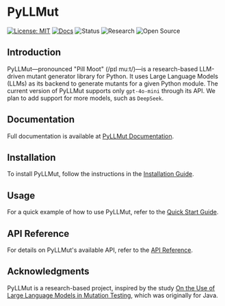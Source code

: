 # PyLLMut

[![License: MIT](https://img.shields.io/badge/License-MIT-yellow.svg)](LICENSE.txt)
[![Docs](https://readthedocs.org/projects/pyllmut/badge/?version=latest)](https://pyllmut.readthedocs.io/en/latest/)
![Status](https://img.shields.io/badge/Status-Experimental-orange)
![Research](https://img.shields.io/badge/Research-Driven-lightgrey)
![Open Source](https://img.shields.io/badge/Open%20Source-Yes-brightgreen)

## Introduction

PyLLMut—pronounced "Pill Moot" (/pɪl muːt/)—is 
a research-based LLM-driven mutant generator library 
for Python. It uses Large Language Models (LLMs) as its backend to 
generate mutants for a given Python module.
The current version of PyLLMut 
supports only `gpt-4o-mini` through its API. 
We plan to add support for more models, 
such as `DeepSeek`.

## Documentation  

Full documentation is available at
[PyLLMut Documentation](https://pyllmut.readthedocs.io).  

## Installation  

To install PyLLMut, follow the instructions in the 
[Installation Guide](https://pyllmut.readthedocs.io/user/install).  

## Usage  

For a quick example of how to use PyLLMut, refer to the 
[Quick Start Guide](https://pyllmut.readthedocs.io/user/start).  

## API Reference  

For details on PyLLMut's available API, refer to the 
[API Reference](https://pyllmut.readthedocs.io/api/generator).  

## Acknowledgments  

PyLLMut is a research-based project, inspired by the study 
[On the Use of Large Language Models in 
Mutation Testing](https://arxiv.org/abs/2406.09843), which was 
originally for Java.

